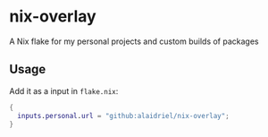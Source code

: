 # nix-overlay

A Nix flake for my personal projects and custom builds of packages

## Usage

 Add it as a input in `flake.nix`:

 ```nix
 {
   inputs.personal.url = "github:alaidriel/nix-overlay";
 }
```